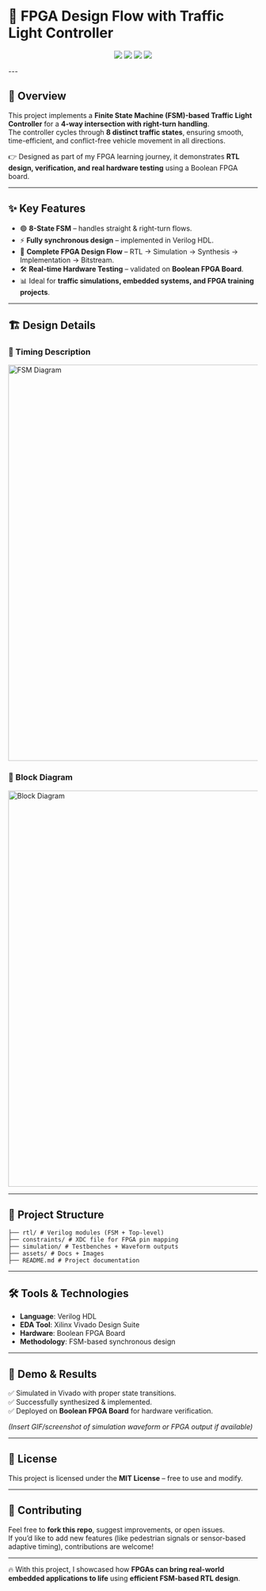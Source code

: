 # 🚦 FPGA Design Flow with Traffic Light Controller  

<p align="center">
  <img src="https://img.shields.io/badge/HDL-Verilog-blue.svg" />
  <img src="https://img.shields.io/badge/EDA-Xilinx%20Vivado-brightgreen.svg" />
  <img src="https://img.shields.io/badge/License-MIT-yellow.svg" />
  <img src="https://img.shields.io/badge/Status-Completed-success.svg" />
</p>
---

## 📌 Overview  

This project implements a **Finite State Machine (FSM)-based Traffic Light Controller** for a **4-way intersection with right-turn handling**.  
The controller cycles through **8 distinct traffic states**, ensuring smooth, time-efficient, and conflict-free vehicle movement in all directions.  

👉 Designed as part of my FPGA learning journey, it demonstrates **RTL design, verification, and real hardware testing** using a Boolean FPGA board.  

---

## ✨ Key Features  

- 🟢 **8-State FSM** – handles straight & right-turn flows.  
- ⚡ **Fully synchronous design** – implemented in Verilog HDL.  
- 🔄 **Complete FPGA Design Flow** – RTL → Simulation → Synthesis → Implementation → Bitstream.  
- 🛠️ **Real-time Hardware Testing** – validated on **Boolean FPGA Board**.  
- 📊 Ideal for **traffic simulations, embedded systems, and FPGA training projects**.  

---

## 🏗️ Design Details  

### 🔹 Timing Description  
<img width="800" alt="FSM Diagram" src="https://github.com/user-attachments/assets/96254f8f-7682-4b9b-9e31-c1b9b7f72ab3" />  

### 🔹 Block Diagram  
<img width="800" alt="Block Diagram" src="https://github.com/user-attachments/assets/fddd13b0-c79f-4c64-9683-acee73e6f283" />  

---

## 📂 Project Structure  
```
├── rtl/ # Verilog modules (FSM + Top-level)
├── constraints/ # XDC file for FPGA pin mapping
├── simulation/ # Testbenches + Waveform outputs
├── assets/ # Docs + Images
├── README.md # Project documentation
```


---

## 🛠️ Tools & Technologies  

- **Language**: Verilog HDL  
- **EDA Tool**: Xilinx Vivado Design Suite  
- **Hardware**: Boolean FPGA Board  
- **Methodology**: FSM-based synchronous design  

---

## 🚀 Demo & Results  

✅ Simulated in Vivado with proper state transitions.  
✅ Successfully synthesized & implemented.  
✅ Deployed on **Boolean FPGA Board** for hardware verification.  

*(Insert GIF/screenshot of simulation waveform or FPGA output if available)*  

---

## 📜 License  

This project is licensed under the **MIT License** – free to use and modify.  

---

## 🙌 Contributing  

Feel free to **fork this repo**, suggest improvements, or open issues.  
If you’d like to add new features (like pedestrian signals or sensor-based adaptive timing), contributions are welcome!  

---

🔥 With this project, I showcased how **FPGAs can bring real-world embedded applications to life** using **efficient FSM-based RTL design**.  
